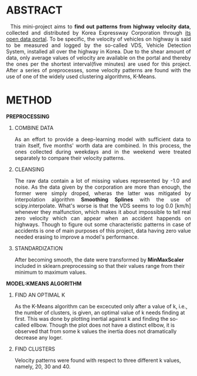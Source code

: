 <h1>ABSTRACT</h1>
<p align="justify">
&nbsp;&nbsp;This mini-project aims to <strong>find out patterns from highway velocity data</strong>, collected and distributed by Korea Expressway Corporation 
through <a href="https://data.ex.co.kr/">its open data portal</a>. To be specific, the velocity of vehicles on highway is said to be measured and logged by
the so-called VDS, Vehicle Detection System, installed all over the highway in Korea. Due to the shear amount of data, only average values of velocity are available on the portal 
and thereby the ones per the shortest interval(five minutes) are used for this project. After a series of preprocesses, some velocity patterns are found 
  with the use of one of the widely used clustering algorithms, K-Means.  
</p>

<p align="justify">
<h1>METHOD</h1>
<strong>PREPROCESSING</strong>
<ol>
  <li>COMBINE DATA</li>
  <p align="justify">As an effort to provide a deep-learning model with sufficient data to train itself, five months' worth data are combined. In this process,
  the ones collected during weekdays and in the weekend were treated separately to compare their velocity patterns.</p>
  <li>CLEANSING</li>
  <p align="justify">The raw data contain a lot of missing values represented by -1.0 and noise. As the data given by the corporation are more than enough, the former were simply droped,
    wheras the latter was mitigated by interpolation algorithm <strong>Smoothing Splines</strong> with the use of scipy.interpolate.
    What's worse is that the VDS seems to log 0.0 [km/h] whenever they malfunction, which makes it about impossible to tell real zero velocity which can appear
    when an accident happends on highways. Though to figure out some characteristic patterns in case of accidents is one of main purposes of this project, data having zero value
    needed erasing to improve a model's performance.
  </p>
  <li>STANDARDIZATION</li><p>After becoming smooth, the date were transformed by <strong>MinMaxScaler</strong> included in sklearn.preprocessing so that
    their values range from their minimum to maximum values.
  </p>
</ol>
<strong>MODEL:KMEANS ALGORITHM</strong>
<ol>
  <li>FIND AN OPTIMAL K</li><p>As the K-Means algorithm can be excecuted only after a value of k, i.e., the number of clusters, is given, an optimal
  value of k needs finding at first. This was done by plotting inertial against k and finding the so-called ellbow. Though the plot does not have a distinct
  ellbow, it is observed that from some k values the inertia does not dramatically decrease any loger.
  </p>
  <li>FIND CLUSTERS</li><p>Velocity patterns were found with respect to three different k values, namely, 20, 30 and 40.</p>
</ol>
</p>






